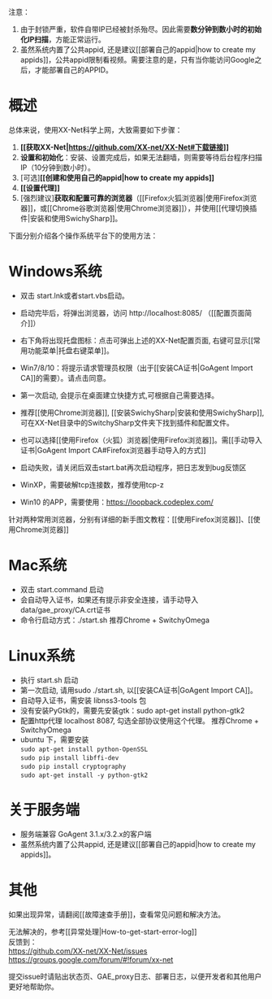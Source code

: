 注意：    
1. 由于封锁严重，软件自带IP已经被封杀殆尽。因此需要**数分钟到数小时的初始化IP扫描**，方能正常运行。    
2. 虽然系统内置了公共appid, 还是建议[[部署自己的appid|how to create my appids]]，公共appid限制看视频。需要注意的是，只有当你能访问Google之后，才能部署自己的APPID。    

# 概述

总体来说，使用XX-Net科学上网，大致需要如下步骤：    
1. **[[获取XX-Net|https://github.com/XX-net/XX-Net#下载链接]]**    
2. **设置和初始化**：安装、设置完成后，如果无法翻墙，则需要等待后台程序扫描IP（10分钟到数小时）。    
3. [可选]**[[创建和使用自己的appid|how to create my appids]]**    
4. **[[设置代理]]**    
5. [强烈建议]**获取和配置可靠的浏览器**（[[Firefox火狐浏览器|使用Firefox浏览器]]，或[[Chrome谷歌浏览器|使用Chrome浏览器]]），并使用[[代理切换插件|安装和使用SwichySharp]]。

下面分别介绍各个操作系统平台下的使用方法：

# Windows系统
  - 双击 start.lnk或者start.vbs启动。
  - 启动完毕后，将弹出浏览器，访问 http://localhost:8085/ （[[配置页面简介]]）
  - 右下角将出现托盘图标：点击可弹出上述的XX-Net配置页面, 右键可显示[[常用功能菜单|托盘右键菜单]]。
  - Win7/8/10：将提示请求管理员权限（出于[[安装CA证书|GoAgent Import CA]]的需要）。请点击同意。
  - 第一次启动, 会提示在桌面建立快捷方式,可根据自己需要选择。
  - 推荐[[使用Chrome浏览器]], [[安装SwichySharp|安装和使用SwichySharp]], 可在XX-Net目录中的SwitchySharp文件夹下找到插件和配置文件。
  - 也可以选择[[使用Firefox（火狐）浏览器|使用Firefox浏览器]]。需[[手动导入证书|GoAgent Import CA#Firefox浏览器手动导入的方式]]
  - 启动失败，请关闭后双击start.bat再次启动程序，把日志发到bug反馈区  

  - WinXP，需要破解tcp连接数，推荐使用tcp-z  
  - Win10 的APP，需要使用：https://loopback.codeplex.com/   

针对两种常用浏览器，分别有详细的新手图文教程：[[使用Firefox浏览器]]、[[使用Chrome浏览器]]

# Mac系统
  - 双击 start.command 启动
  - 会自动导入证书，如果还有提示非安全连接，请手动导入data/gae_proxy/CA.crt证书
  - 命令行启动方式：./start.sh
    推荐Chrome + SwitchyOmega

# Linux系统
  - 执行 start.sh 启动
  - 第一次启动, 请用sudo ./start.sh, 以[[安装CA证书|GoAgent Import CA]]。
  - 自动导入证书，需安装 libnss3-tools 包
  - 没有安装PyGtk的，需要先安装gtk：sudo apt-get install python-gtk2
  - 配置http代理 localhost 8087, 勾选全部协议使用这个代理。
    推荐Chrome + SwitchyOmega
  - ubuntu 下，需要安装  
     `sudo apt-get install python-OpenSSL`  
     `sudo pip install libffi-dev`  
     `sudo pip install cryptography`   
     `sudo apt-get install -y python-gtk2`   

# 关于服务端
  - 服务端兼容 GoAgent 3.1.x/3.2.x的客户端
  - 虽然系统内置了公共appid, 还是建议[[部署自己的appid|how to create my appids]]。

# 其他
如果出现异常，请翻阅[[故障速查手册]]，查看常见问题和解决方法。

无法解决的，参考[[异常处理|How-to-get-start-error-log]]  
反馈到：  
https://github.com/XX-net/XX-Net/issues  
https://groups.google.com/forum/#!forum/xx-net  

提交issue时请贴出状态页、GAE_proxy日志、部署日志，以便开发者和其他用户更好地帮助你。